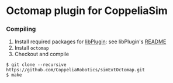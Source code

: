 # Octomap plugin for CoppeliaSim

### Compiling

1. Install required packages for [libPlugin](https://github.com/CoppeliaRobotics/libPlugin): see libPlugin's [README](external/libPlugin/README.md)
2. Install `octomap`
3. Checkout and compile
```
$ git clone --recursive https://github.com/CoppeliaRobotics/simExtOctomap.git
$ make
```
